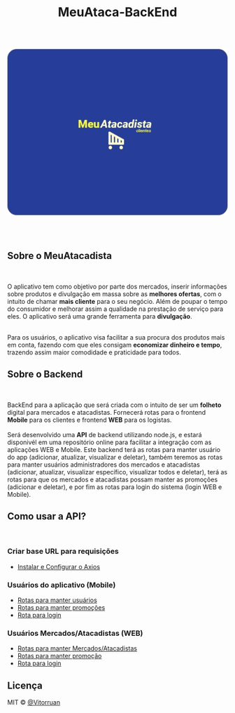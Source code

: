 <div align="center">
  <h1>MeuAtaca-BackEnd</h1>
</div>
</br>
</br>

<p align="center">  
  <img src="https://github.com/vitorruann/MeuAtaca-BackEnd/blob/master/images/LogoFundoAzuk.jpg"/>
</p>
</br>
</br>

## Sobre o MeuAtacadista
</br>

O aplicativo tem como objetivo por parte dos mercados, inserir informações sobre produtos e divulgação em massa sobre as **melhores ofertas**, com o intuito de chamar **mais cliente** para o seu negócio. Além de poupar o tempo do consumidor e melhorar assim a qualidade na prestação de serviço para eles. O aplicativo será uma grande ferramenta para **divulgação**.
</br>
</br>

Para os usuários, o aplicativo visa facilitar a sua procura dos produtos mais em conta, fazendo com que eles consigam **economizar dinheiro e tempo**, trazendo assim maior comodidade e praticidade para todos.

## Sobre o Backend
</br>

BackEnd para a aplicação que será criada com o intuito de ser um **folheto** digital para mercados e atacadistas. Fornecerá rotas para o frontend **Mobile** para os clientes e frontend **WEB** para os logistas.
</br>
</br>
Será desenvolvido uma **API** de backend utilizando node.js, e estará disponivél em uma repositório online para facilitar a integração com as aplicações WEB e Mobile. Este backend terá as rotas para manter usuário do app (adicionar, atualizar, visualizar e deletar), também teremos as rotas para manter usuários administradores dos mercados e atacadistas (adicionar, atualizar, visualizar específico, visualizar todos e deletar), terá as rotas para que os mercados e atacadistas possam manter as promoções (adicionar e deletar), e por fim as rotas para login do sistema (login WEB e Mobile).

## Como usar a API?
</br>

### Criar base URL para requisições
* [Instalar e Configurar o Axios](Info/axios/README.MD)

### Usuários do aplicativo (Mobile)
* [Rotas para manter usuários](Info/userCustomer/README.md)
* [Rotas para manter promoções](Info/promotion/README.md)
* [Rota para login](Info/login/userLogin/README.md)

### Usuários Mercados/Atacadistas (WEB)
* [Rotas para manter Mercados/Atacadistas](Info/userMarket/README.md)
* [Rotas para manter promoção](Info/promotion/README.md)
* [Rota para login](Info/login/marketLogin/README.md)

## Licença
MIT © [@Vitorruan](https://github.com/vitorruann)
